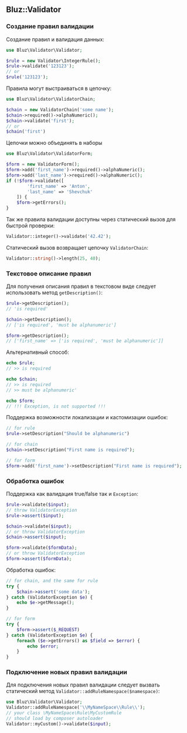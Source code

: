 ## Bluz::Validator

### Создание правил валидации
Создание правил и валидация данных:
```php
use Bluz\Validator\Validator;

$rule = new Validator\IntegerRule();
$rule->validate('123123');
// or
$rule('123123');
```

Правила могут выстраиваться в цепочку:
```php
use Bluz\Validator\ValidatorChain;

$chain = new ValidatorChain('some name');
$chain->required()->alphaNumeric();
$chain->validate('first');
// or
$chain('first')
```

Цепочки можно объединять в наборы
```php
use Bluz\Validator\ValidatorForm;

$form = new ValidatorForm();
$form->add('first_name')->required()->alphaNumeric();
$form->add('last_name')->required()->alphaNumeric();
if (!$form->validate([
        'first_name' => 'Anton',
        'last_name' => 'Shevchuk'
    ]) {
    $form->getErrors();
}
```

Так же правила валидации доступны через статический вызов для быстрой проверки:
```php
Validator::integer()->validate('42.42');
```

Статический вызов возвращает цепочку `ValidatorChain`:
```php
Validator::string()->length(25, 40);
```

### Текстовое описание правил

Для получения описания правил в текстовом виде следует использовать метод `getDescription()`:
```php
$rule->getDescription();
// 'is required'

$chain->getDescription();
// ['is required', 'must be alphanumeric']

$form->getDescription();
// ['first_name' => ['is required', 'must be alphanumeric']]
```

Альтернативный способ:
```php
echo $rule;
// >> is required

echo $chain;
// >> is required
// >> must be alphanumeric'

echo $form;
// !!! Exception, is not supported !!!
```

Поддержка возможности локализации и кастомизации ошибок:
```php
// for rule
$rule->setDescription("Should be alphanumeric")

// for chain
$chain->setDescription("First name is required");

// for form
$form->add('first_name')->setDescription("First name is required");
```

### Обработка ошибок

Поддержка как валидация true/false так и `Exception`:
```php
$rule->validate($input);
// throw ValidatorException
$rule->assert($input);

$chain->validate($input);
// or throw ValidatorException
$chain->assert($input);

$form->validate($formData);
// or throw ValidatorException
$form->assert($formData);
```

Обработка ошибок:

```php
// for chain, and the same for rule
try {
    $chain->assert('some data');
} catch (ValidatorException $e) {
    echo $e->getMessage();
}

// for form
try {
    $form->assert($_REQUEST)
} catch (ValidatorException $e) {
    foreach ($e->getErrors() as $field => $error) {
        echo $error;
    }
}
```

### Подключение новых правил валидации

Для подключения новых правил валидации следует вызвать статический метод `Validator::addRuleNamespace($namespace)`:

```php
use Bluz\Validator\Validator;
Validator::addRuleNamespace('\\MyNameSpace\\Rule\\');
// your class \MyNameSpace\Rule\MyCustomRule 
// should load by composer autoloader
Validator::myCustom()->validate($input);
```

